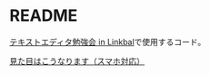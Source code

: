# README
[テキストエディタ勉強会 in Linkbal](https://github.com/kinchiki/editor-study-group)で使用するコード。

[見た目はこうなります（スマホ対応）](https://kinchiki.github.io/lb-editor-study-group/)
